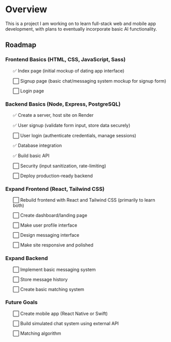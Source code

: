 <h1>Overview</h1>

<p>This is a project I am working on to learn full-stack web and mobile app development, with plans to eventually incorporate basic AI functionality.</p>

<h2>Roadmap</h2>

<h3>Frontend Basics (HTML, CSS, JavaScript, Sass)</h3>
<ul>
    <p>✅ Index page (initial mockup of dating app interface)</p>
    <p>⬜ Signup page (basic chat/messaging system mockup for signup form)</p>
    <p>⬜ Login page</p>
</ul>

<h3>Backend Basics (Node, Express, PostgreSQL)</h3>
<ul>
    <p>✅ Create a server, host site on Render</p>
    <p>✅ User signup (validate form input, store data securely)</p>
    <p>⬜ User login (authenticate credentials, manage sessions)</p>
    <p>✅ Database integration</p>
    <p>✅ Build basic API</p>
    <p>⬜ Security (input sanitization, rate-limiting)</p>
    <p>⬜ Deploy production-ready backend</p>
</ul>

<h3>Expand Frontend (React, Tailwind CSS)</h3>
<ul>
    <p>⬜ Rebuild frontend with React and Tailwind CSS (primarily to learn both)</p>
    <p>⬜ Create dashboard/landing page</p>
    <p>⬜ Make user profile interface</p>
    <p>⬜ Design messaging interface</p>
    <p>⬜ Make site responsive and polished</p>
</ul>

<h3>Expand Backend</h3>
<ul>
    <p>⬜ Implement basic messaging system</p>
    <p>⬜ Store message history</p>
    <p>⬜ Create basic matching system</p>
</ul>

<h3>Future Goals</h3>
<ul>
    <p>⬜ Create mobile app (React Native or Swift)</P>
    <p>⬜ Build simulated chat system using external API</p>
    <p>⬜ Matching algorithm</p>
</ul>
